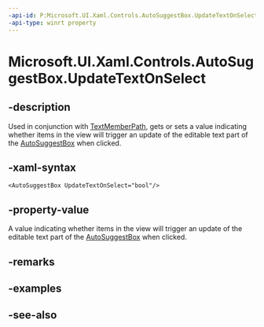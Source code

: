 ```yaml
---
-api-id: P:Microsoft.UI.Xaml.Controls.AutoSuggestBox.UpdateTextOnSelect
-api-type: winrt property
---
```


<!-- Property syntax
public bool UpdateTextOnSelect { get;  set; }
-->

# Microsoft.UI.Xaml.Controls.AutoSuggestBox.UpdateTextOnSelect

## -description
Used in conjunction with [TextMemberPath](autosuggestbox_textmemberpath.md), gets or sets a value indicating whether items in the view will trigger an update of the editable text part of the [AutoSuggestBox](autosuggestbox.md) when clicked.

## -xaml-syntax
```xaml
<AutoSuggestBox UpdateTextOnSelect="bool"/>
```


## -property-value
A value indicating whether items in the view will trigger an update of the editable text part of the [AutoSuggestBox](autosuggestbox.md) when clicked.

## -remarks

## -examples

## -see-also
